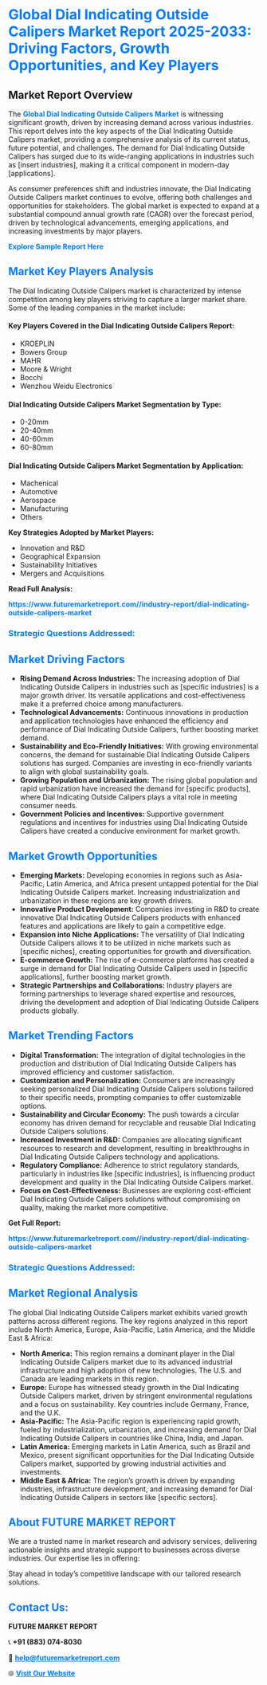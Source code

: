 <h1 style="color: #007BFF;">Global Dial Indicating Outside Calipers Market Report 2025-2033: Driving Factors, Growth Opportunities, and Key Players</h1>

<section id="overview">
<h2>Market Report Overview</h2>
<p>The <a href="https://www.futuremarketreport.com//industry-report/dial-indicating-outside-calipers-market" style="color: #007BFF; text-decoration: none;"><strong>Global Dial Indicating Outside Calipers Market</strong></a> is witnessing significant growth, driven by increasing demand across various industries. This report delves into the key aspects of the Dial Indicating Outside Calipers market, providing a comprehensive analysis of its current status, future potential, and challenges. The demand for Dial Indicating Outside Calipers has surged due to its wide-ranging applications in industries such as [insert industries], making it a critical component in modern-day [applications].</p>
<p>As consumer preferences shift and industries innovate, the Dial Indicating Outside Calipers market continues to evolve, offering both challenges and opportunities for stakeholders. The global market is expected to expand at a substantial compound annual growth rate (CAGR) over the forecast period, driven by technological advancements, emerging applications, and increasing investments by major players.</p>
</section>

<section id="overview">
<p><a href="https://www.futuremarketreport.com//request-sample/reportId=53847" style="color: #007BFF; text-decoration: none;"><strong>Explore Sample Report Here</strong></a></p>
</section>

<section id="key-players">
<h2 style="color: #007BFF;">Market Key Players Analysis</h2>
<p>The Dial Indicating Outside Calipers market is characterized by intense competition among key players striving to capture a larger market share. Some of the leading companies in the market include:</p>
<h4>Key Players Covered in the Dial Indicating Outside Calipers Report:</h4>
<ul><li>KROEPLIN</li><li>Bowers Group</li><li>MAHR</li><li>Moore &amp; Wright</li><li>Bocchi</li><li>Wenzhou Weidu Electronics</li></ul>
<h4>Dial Indicating Outside Calipers Market Segmentation by Type:</h4>
<ul><li>0-20mm</li><li>20-40mm</li><li>40-60mm</li><li>60-80mm</li></ul>

<h4>Dial Indicating Outside Calipers Market Segmentation by Application:</h4>
<ul><li>Machenical</li><li>Automotive</li><li>Aerospace</li><li>Manufacturing</li><li>Others</li></ul>
<p><strong>Key Strategies Adopted by Market Players:</strong></p>
<ul>
<li>Innovation and R&D</li>
<li>Geographical Expansion</li>
<li>Sustainability Initiatives</li>
<li>Mergers and Acquisitions</li>
</ul>
</section>

<section>
<p><strong>Read Full Analysis: </strong></p><a href="https://www.futuremarketreport.com//industry-report/dial-indicating-outside-calipers-market" style="color: #007BFF; text-decoration: none;"><strong>https://www.futuremarketreport.com//industry-report/dial-indicating-outside-calipers-market</strong></a>
<h3 style="color: #007BFF;">Strategic Questions Addressed:</h3>
</section>

<section id="driving-factors">
<h2 style="color: #007BFF;">Market Driving Factors</h2>
<ul>
<li><strong>Rising Demand Across Industries:</strong> The increasing adoption of Dial Indicating Outside Calipers in industries such as [specific industries] is a major growth driver. Its versatile applications and cost-effectiveness make it a preferred choice among manufacturers.</li>
<li><strong>Technological Advancements:</strong> Continuous innovations in production and application technologies have enhanced the efficiency and performance of Dial Indicating Outside Calipers, further boosting market demand.</li>
<li><strong>Sustainability and Eco-Friendly Initiatives:</strong> With growing environmental concerns, the demand for sustainable Dial Indicating Outside Calipers solutions has surged. Companies are investing in eco-friendly variants to align with global sustainability goals.</li>
<li><strong>Growing Population and Urbanization:</strong> The rising global population and rapid urbanization have increased the demand for [specific products], where Dial Indicating Outside Calipers plays a vital role in meeting consumer needs.</li>
<li><strong>Government Policies and Incentives:</strong> Supportive government regulations and incentives for industries using Dial Indicating Outside Calipers have created a conducive environment for market growth.</li>
</ul>
</section>

<section id="growth-opportunities">
<h2 style="color: #007BFF;">Market Growth Opportunities</h2>
<ul>
<li><strong>Emerging Markets:</strong> Developing economies in regions such as Asia-Pacific, Latin America, and Africa present untapped potential for the Dial Indicating Outside Calipers market. Increasing industrialization and urbanization in these regions are key growth drivers.</li>
<li><strong>Innovative Product Development:</strong> Companies investing in R&D to create innovative Dial Indicating Outside Calipers products with enhanced features and applications are likely to gain a competitive edge.</li>
<li><strong>Expansion into Niche Applications:</strong> The versatility of Dial Indicating Outside Calipers allows it to be utilized in niche markets such as [specific niches], creating opportunities for growth and diversification.</li>
<li><strong>E-commerce Growth:</strong> The rise of e-commerce platforms has created a surge in demand for Dial Indicating Outside Calipers used in [specific applications], further boosting market growth.</li>
<li><strong>Strategic Partnerships and Collaborations:</strong> Industry players are forming partnerships to leverage shared expertise and resources, driving the development and adoption of Dial Indicating Outside Calipers products globally.</li>
</ul>
</section>

<section id="trending-factors">
<h2 style="color: #007BFF;">Market Trending Factors</h2>
<ul>
<li><strong>Digital Transformation:</strong> The integration of digital technologies in the production and distribution of Dial Indicating Outside Calipers has improved efficiency and customer satisfaction.</li>
<li><strong>Customization and Personalization:</strong> Consumers are increasingly seeking personalized Dial Indicating Outside Calipers solutions tailored to their specific needs, prompting companies to offer customizable options.</li>
<li><strong>Sustainability and Circular Economy:</strong> The push towards a circular economy has driven demand for recyclable and reusable Dial Indicating Outside Calipers solutions.</li>
<li><strong>Increased Investment in R&D:</strong> Companies are allocating significant resources to research and development, resulting in breakthroughs in Dial Indicating Outside Calipers technology and applications.</li>
<li><strong>Regulatory Compliance:</strong> Adherence to strict regulatory standards, particularly in industries like [specific industries], is influencing product development and quality in the Dial Indicating Outside Calipers market.</li>
<li><strong>Focus on Cost-Effectiveness:</strong> Businesses are exploring cost-efficient Dial Indicating Outside Calipers solutions without compromising on quality, making the market more competitive.</li>
</ul>
</section>

<section>
<p><strong>Get Full Report: </strong></p><a href="https://www.futuremarketreport.com//industry-report/dial-indicating-outside-calipers-market" style="color: #007BFF; text-decoration: none;"><strong>https://www.futuremarketreport.com//industry-report/dial-indicating-outside-calipers-market</strong></a>
<h3 style="color: #007BFF;">Strategic Questions Addressed:</h3>
</section>


<section id="regional-analysis">
<h2 style="color: #007BFF;">Market Regional Analysis</h2>
<p>The global Dial Indicating Outside Calipers market exhibits varied growth patterns across different regions. The key regions analyzed in this report include North America, Europe, Asia-Pacific, Latin America, and the Middle East & Africa:</p>
<ul>
<li><strong>North America:</strong> This region remains a dominant player in the Dial Indicating Outside Calipers market due to its advanced industrial infrastructure and high adoption of new technologies. The U.S. and Canada are leading markets in this region.</li>
<li><strong>Europe:</strong> Europe has witnessed steady growth in the Dial Indicating Outside Calipers market, driven by stringent environmental regulations and a focus on sustainability. Key countries include Germany, France, and the U.K.</li>
<li><strong>Asia-Pacific:</strong> The Asia-Pacific region is experiencing rapid growth, fueled by industrialization, urbanization, and increasing demand for Dial Indicating Outside Calipers in countries like China, India, and Japan.</li>
<li><strong>Latin America:</strong> Emerging markets in Latin America, such as Brazil and Mexico, present significant opportunities for the Dial Indicating Outside Calipers market, supported by growing industrial activities and investments.</li>
<li><strong>Middle East & Africa:</strong> The region’s growth is driven by expanding industries, infrastructure development, and increasing demand for Dial Indicating Outside Calipers in sectors like [specific sectors].</li>
</ul>
</section>

<footer>
<h2 style="color: #007BFF;">About FUTURE MARKET REPORT</h2>
<p>We are a trusted name in market research and advisory services, delivering actionable insights and strategic support to businesses across diverse industries. Our expertise lies in offering:</p>

<p>Stay ahead in today’s competitive landscape with our tailored research solutions.</p>

<h2 style="color: #007BFF;">Contact Us:</h2>
<p><strong>FUTURE MARKET REPORT</strong></p>
<p>📞 <strong>+91 (883) 074-8030</strong></p>
<p>📧 <strong><a href="mailto:help@futuremarketreport.com" style="color: #007BFF;">help@futuremarketreport.com</a></strong></p>
<p>🌐 <strong><a href="https://www.futuremarketreport.com/" style="color: #007BFF;">Visit Our Website</a></strong></p>
</footer>